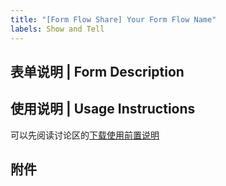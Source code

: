 ```yaml
---
title: "[Form Flow Share] Your Form Flow Name"
labels: Show and Tell
---
```

## 表单说明 | Form Description
<!-- 简要描述表单的功能和适用场景 | Brief description of form's purpose -->

## 使用说明 | Usage Instructions
<!-- 提供详细的使用说明和配置示例  | Provide detailed usage instructions and configuration examples-->

可以先阅读讨论区的[下载使用前置说明](https://github.com/vran-dev/obsidian-form-flow/discussions/14)

## 附件
<!-- 请在此处上传表单包文件 | Please upload the form package file here -->
<!-- 表单中至少包含 `FormName.cform`, 如果有 `ScriptName.js` 也请一并打包 | At least `FormName.cform` should be included in the form package, and `ScriptName.js` if provided -->
